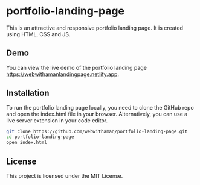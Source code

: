 # portfolio-landing-page

This is an attractive and responsive portfolio landing page. It is created using HTML, CSS and JS.

## Demo

You can view the live demo of the portfolio landing page https://webwithamanlandingpage.netlify.app.

## Installation

To run the portfolio landing page locally, you need to clone the GitHub repo and open the index.html file in your browser. Alternatively, you can use a live server extension in your code editor.

```bash
git clone https://github.com/webwithaman/portfolio-landing-page.git
cd portfolio-landing-page
open index.html
```

## License

This project is licensed under the MIT License.

